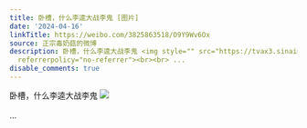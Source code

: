```yaml
---
title: 卧槽，什么李逵大战李鬼 [图片]
date: '2024-04-16'
linkTitle: https://weibo.com/3825863518/O9Y9Wv6Ox
source: 正宗毒奶菇的微博
description: 卧槽，什么李逵大战李鬼 <img style="" src="https://tvax3.sinaimg.cn/large/e40a0b5egy1hosk7oa19jj20am01nmxc.jpg"
  referrerpolicy="no-referrer"><br><br> ...
disable_comments: true
---
```

卧槽，什么李逵大战李鬼 <img style="" src="https://tvax3.sinaimg.cn/large/e40a0b5egy1hosk7oa19jj20am01nmxc.jpg" referrerpolicy="no-referrer"><br><br> ...